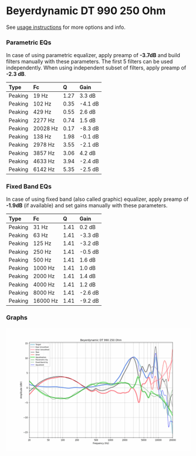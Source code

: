 # Beyerdynamic DT 990 250 Ohm
See [usage instructions](https://github.com/jaakkopasanen/AutoEq#usage) for more options and info.

### Parametric EQs
In case of using parametric equalizer, apply preamp of **-3.7dB** and build filters manually
with these parameters. The first 5 filters can be used independently.
When using independent subset of filters, apply preamp of **-2.3 dB**.

| Type    | Fc       |    Q | Gain    |
|:--------|:---------|:-----|:--------|
| Peaking | 19 Hz    | 1.27 | 3.3 dB  |
| Peaking | 102 Hz   | 0.35 | -4.1 dB |
| Peaking | 429 Hz   | 0.55 | 2.6 dB  |
| Peaking | 2277 Hz  | 0.74 | 1.5 dB  |
| Peaking | 20028 Hz | 0.17 | -8.3 dB |
| Peaking | 138 Hz   | 1.98 | -0.1 dB |
| Peaking | 2978 Hz  | 3.55 | -2.1 dB |
| Peaking | 3857 Hz  | 3.06 | 4.2 dB  |
| Peaking | 4633 Hz  | 3.94 | -2.4 dB |
| Peaking | 6142 Hz  | 5.35 | -2.5 dB |

### Fixed Band EQs
In case of using fixed band (also called graphic) equalizer, apply preamp of **-1.9dB**
(if available) and set gains manually with these parameters.

| Type    | Fc       |    Q | Gain    |
|:--------|:---------|:-----|:--------|
| Peaking | 31 Hz    | 1.41 | 0.2 dB  |
| Peaking | 63 Hz    | 1.41 | -3.3 dB |
| Peaking | 125 Hz   | 1.41 | -3.2 dB |
| Peaking | 250 Hz   | 1.41 | -0.5 dB |
| Peaking | 500 Hz   | 1.41 | 1.6 dB  |
| Peaking | 1000 Hz  | 1.41 | 1.0 dB  |
| Peaking | 2000 Hz  | 1.41 | 1.4 dB  |
| Peaking | 4000 Hz  | 1.41 | 1.2 dB  |
| Peaking | 8000 Hz  | 1.41 | -2.6 dB |
| Peaking | 16000 Hz | 1.41 | -9.2 dB |

### Graphs
![](./Beyerdynamic%20DT%20990%20250%20Ohm.png)